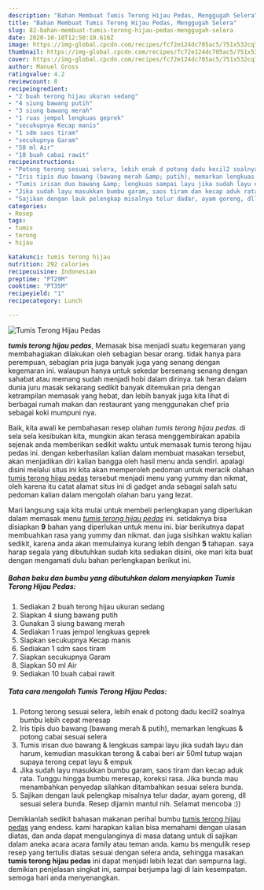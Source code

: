 ```yaml
---
description: "Bahan Membuat Tumis Terong Hijau Pedas, Menggugah Selera"
title: "Bahan Membuat Tumis Terong Hijau Pedas, Menggugah Selera"
slug: 82-bahan-membuat-tumis-terong-hijau-pedas-menggugah-selera
date: 2020-10-10T12:50:10.616Z
image: https://img-global.cpcdn.com/recipes/fc72e124dc705ac5/751x532cq70/tumis-terong-hijau-pedas-foto-resep-utama.jpg
thumbnail: https://img-global.cpcdn.com/recipes/fc72e124dc705ac5/751x532cq70/tumis-terong-hijau-pedas-foto-resep-utama.jpg
cover: https://img-global.cpcdn.com/recipes/fc72e124dc705ac5/751x532cq70/tumis-terong-hijau-pedas-foto-resep-utama.jpg
author: Manuel Gross
ratingvalue: 4.2
reviewcount: 8
recipeingredient:
- "2 buah terong hijau ukuran sedang"
- "4 siung bawang putih"
- "3 siung bawang merah"
- "1 ruas jempol lengkuas geprek"
- "secukupnya Kecap manis"
- "1 sdm saos tiram"
- "secukupnya Garam"
- "50 ml Air"
- "10 buah cabai rawit"
recipeinstructions:
- "Potong terong sesuai selera, lebih enak d potong dadu kecil2 soalnya bumbu lebih cepat meresap"
- "Iris tipis duo bawang (bawang merah &amp; putih), memarkan lengkuas &amp; potong cabai sesuai selera"
- "Tumis irisan duo bawang &amp; lengkuas sampai layu jika sudah layu dan harum, kemudian masukkan terong &amp; cabai beri air 50ml tutup wajan supaya terong cepat layu &amp; empuk"
- "Jika sudah layu masukkan bumbu garam, saos tiram dan kecap aduk rata. Tunggu hingga bumbu meresap, koreksi rasa. Jika bunda mau menambahkan penyedap silahkan ditambahkan sesuai selera bunda."
- "Sajikan dengan lauk pelengkap misalnya telur dadar, ayam goreng, dll sesuai selera bunda. Resep dijamin mantul nih. Selamat mencoba :))"
categories:
- Resep
tags:
- tumis
- terong
- hijau

katakunci: tumis terong hijau 
nutrition: 292 calories
recipecuisine: Indonesian
preptime: "PT29M"
cooktime: "PT35M"
recipeyield: "1"
recipecategory: Lunch

---
```



![Tumis Terong Hijau Pedas](https://img-global.cpcdn.com/recipes/fc72e124dc705ac5/751x532cq70/tumis-terong-hijau-pedas-foto-resep-utama.jpg)

<b><i>tumis terong hijau pedas</i></b>, Memasak bisa menjadi suatu kegemaran yang membahagiakan dilakukan oleh sebagian besar orang. tidak hanya para perempuan, sebagian pria juga banyak juga yang senang dengan kegemaran ini. walaupun hanya untuk sekedar bersenang senang dengan sahabat atau memang sudah menjadi hobi dalam dirinya. tak heran dalam dunia juru masak sekarang sedikit banyak ditemukan pria dengan ketrampilan memasak yang hebat, dan lebih banyak juga kita lihat di berbagai rumah makan dan restaurant yang menggunakan chef pria sebagai koki mumpuni nya.

Baik, kita awali ke pembahasan resep olahan <i>tumis terong hijau pedas</i>. di sela sela kesibukan kita, mungkin akan terasa menggembirakan apabila sejenak anda memberikan sedikit waktu untuk memasak tumis terong hijau pedas ini. dengan keberhasilan kalian dalam membuat masakan tersebut, akan menjadikan diri kalian bangga oleh hasil menu anda sendiri. apalagi disini melalui situs ini kita akan memperoleh pedoman untuk meracik olahan <u>tumis terong hijau pedas</u> tersebut menjadi menu yang yummy dan nikmat, oleh karena itu catat alamat situs ini di gadget anda sebagai salah satu pedoman kalian dalam mengolah olahan baru yang lezat.




Mari langsung saja kita mulai untuk membeli perlengkapan yang diperlukan dalam memasak menu <u><i>tumis terong hijau pedas</i></u> ini. setidaknya bisa disiapkan <b>9</b> bahan yang diperlukan untuk menu ini. biar berikutnya dapat membuahkan rasa yang yummy dan nikmat. dan juga sisihkan waktu kalian sedikit, karena anda akan memulainya kurang lebih dengan <b>5</b> tahapan. saya harap segala yang dibutuhkan sudah kita sediakan disini, oke mari kita buat dengan mengamati dulu bahan perlengkapan berikut ini.

<!--inarticleads1-->

##### Bahan baku dan bumbu yang dibutuhkan dalam menyiapkan Tumis Terong Hijau Pedas:

1. Sediakan 2 buah terong hijau ukuran sedang
1. Siapkan 4 siung bawang putih
1. Gunakan 3 siung bawang merah
1. Sediakan 1 ruas jempol lengkuas geprek
1. Siapkan secukupnya Kecap manis
1. Sediakan 1 sdm saos tiram
1. Siapkan secukupnya Garam
1. Siapkan 50 ml Air
1. Sediakan 10 buah cabai rawit




<!--inarticleads2-->

##### Tata cara mengolah Tumis Terong Hijau Pedas:

1. Potong terong sesuai selera, lebih enak d potong dadu kecil2 soalnya bumbu lebih cepat meresap
1. Iris tipis duo bawang (bawang merah &amp; putih), memarkan lengkuas &amp; potong cabai sesuai selera
1. Tumis irisan duo bawang &amp; lengkuas sampai layu jika sudah layu dan harum, kemudian masukkan terong &amp; cabai beri air 50ml tutup wajan supaya terong cepat layu &amp; empuk
1. Jika sudah layu masukkan bumbu garam, saos tiram dan kecap aduk rata. Tunggu hingga bumbu meresap, koreksi rasa. Jika bunda mau menambahkan penyedap silahkan ditambahkan sesuai selera bunda.
1. Sajikan dengan lauk pelengkap misalnya telur dadar, ayam goreng, dll sesuai selera bunda. Resep dijamin mantul nih. Selamat mencoba :))




Demikianlah sedikit bahasan makanan perihal bumbu <u>tumis terong hijau pedas</u> yang endess. kami harapkan kalian bisa memahami dengan ulasan diatas, dan anda dapat mengulanginya di masa datang untuk di sajikan dalam aneka acara acara family atau teman anda. kamu bs mengulik resep resep yang tertulis diatas sesuai dengan selera anda, sehingga masakan <b>tumis terong hijau pedas</b> ini dapat menjadi lebih lezat dan sempurna lagi. demikian penjelasan singkat ini, sampai berjumpa lagi di lain kesempatan. semoga hari anda menyenangkan.
